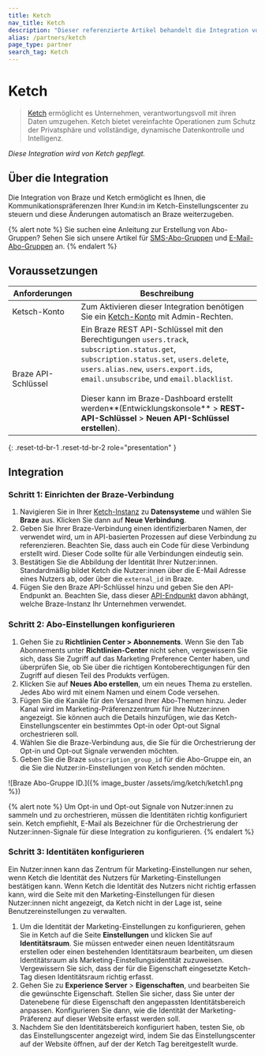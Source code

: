 ```yaml
---
title: Ketch
nav_title: Ketch
description: "Dieser referenzierte Artikel behandelt die Integration von Braze und Ketch. Ketch bietet vereinfachte Operationen zum Schutz der Privatsphäre und vollständige, dynamische Datenkontrolle und -intelligenz."
alias: /partners/ketch
page_type: partner
search_tag: Ketch
---
```


# Ketch

> [Ketch](https://www.ketch.com) ermöglicht es Unternehmen, verantwortungsvoll mit ihren Daten umzugehen. Ketch bietet vereinfachte Operationen zum Schutz der Privatsphäre und vollständige, dynamische Datenkontrolle und Intelligenz. 

_Diese Integration wird von Ketch gepflegt._

## Über die Integration

Die Integration von Braze und Ketch ermöglicht es Ihnen, die Kommunikationspräferenzen Ihrer Kund:in im Ketch-Einstellungscenter zu steuern und diese Änderungen automatisch an Braze weiterzugeben. 

{% alert note %}
Sie suchen eine Anleitung zur Erstellung von Abo-Gruppen? Sehen Sie sich unsere Artikel für <a href='/docs/user_guide/message_building_by_channel/sms/sms_subscription_group/'>SMS-Abo-Gruppen</a> und <a href='/docs/user_guide/message_building_by_channel/email/managing_user_subscriptions/'>E-Mail-Abo-Gruppen</a> an.
{% endalert %}

## Voraussetzungen

| Anforderungen | Beschreibung |
|---|---|
| Ketsch-Konto | Zum Aktivieren dieser Integration benötigen Sie ein [Ketch-Konto](https://www.ketch.com) mit Admin-Rechten. |
| Braze API-Schlüssel | Ein Braze REST API-Schlüssel mit den Berechtigungen `users.track`, `subscription.status.get`, `subscription.status.set`, `users.delete`, `users.alias.new`, `users.export.ids`, `email.unsubscribe`, und `email.blacklist`. <br><br> Dieser kann im Braze-Dashboard erstellt werden**(Entwicklungskonsole** > **REST-API-Schlüssel** > **Neuen API-Schlüssel erstellen**). |
{: .reset-td-br-1 .reset-td-br-2 role="presentation" }

## Integration

### Schritt 1: Einrichten der Braze-Verbindung

1. Navigieren Sie in Ihrer [Ketch-Instanz](https://app.ketch.com) zu **Datensysteme** und wählen Sie **Braze** aus. Klicken Sie dann auf **Neue Verbindung**.
2. Geben Sie Ihrer Braze-Verbindung einen identifizierbaren Namen, der verwendet wird, um in API-basierten Prozessen auf diese Verbindung zu referenzieren. Beachten Sie, dass auch ein Code für diese Verbindung erstellt wird. Dieser Code sollte für alle Verbindungen eindeutig sein.
3. Bestätigen Sie die Abbildung der Identität Ihrer Nutzer:innen. Standardmäßig bildet Ketch die Nutzer:innen über die E-Mail Adresse eines Nutzers ab, oder über die `external_id` in Braze.
4. Fügen Sie den Braze API-Schlüssel hinzu und geben Sie den API-Endpunkt an. Beachten Sie, dass dieser [API-Endpunkt]({{site.baseurl}}/api/basics/#endpoints) davon abhängt, welche Braze-Instanz Ihr Unternehmen verwendet.

### Schritt 2: Abo-Einstellungen konfigurieren

1. Gehen Sie zu **Richtlinien Center > Abonnements**. Wenn Sie den Tab Abonnements unter **Richtlinien-Center** nicht sehen, vergewissern Sie sich, dass Sie Zugriff auf das Marketing Preference Center haben, und überprüfen Sie, ob Sie über die richtigen Kontoberechtigungen für den Zugriff auf diesen Teil des Produkts verfügen.
2. Klicken Sie auf **Neues Abo erstellen**, um ein neues Thema zu erstellen. Jedes Abo wird mit einem Namen und einem Code versehen.
3. Fügen Sie die Kanäle für den Versand Ihrer Abo-Themen hinzu. Jeder Kanal wird im Marketing-Präferenzzentrum für Ihre Nutzer:innen angezeigt. Sie können auch die Details hinzufügen, wie das Ketch-Einstellungscenter ein bestimmtes Opt-in oder Opt-out Signal orchestrieren soll.
4. Wählen Sie die Braze-Verbindung aus, die Sie für die Orchestrierung der Opt-in und Opt-out Signale verwenden möchten.
5. Geben Sie die Braze `subscription_group_id` für die Abo-Gruppe ein, an die Sie die Nutzer:in-Einstellungen von Ketch senden möchten.

![Braze Abo-Gruppe ID.]({% image_buster /assets/img/ketch/ketch1.png %})

{% alert note %}
Um Opt-in und Opt-out Signale von Nutzer:innen zu sammeln und zu orchestrieren, müssen die Identitäten richtig konfiguriert sein. Ketch empfiehlt, E-Mail als Bezeichner für die Orchestrierung der Nutzer:innen-Signale für diese Integration zu konfigurieren.
{% endalert %}


### Schritt 3: Identitäten konfigurieren

Ein Nutzer:innen kann das Zentrum für Marketing-Einstellungen nur sehen, wenn Ketch die Identität des Nutzers für Marketing-Einstellungen bestätigen kann. Wenn Ketch die Identität des Nutzers nicht richtig erfassen kann, wird die Seite mit den Marketing-Einstellungen für diesen Nutzer:innen nicht angezeigt, da Ketch nicht in der Lage ist, seine Benutzereinstellungen zu verwalten.

1. Um die Identität der Marketing-Einstellungen zu konfigurieren, gehen Sie in Ketch auf die Seite **Einstellungen** und klicken Sie auf **Identitätsraum**. Sie müssen entweder einen neuen Identitätsraum erstellen oder einen bestehenden Identitätsraum bearbeiten, um diesen Identitätsraum als Marketing-Einstellungsidentität zuzuweisen. Vergewissern Sie sich, dass der für die Eigenschaft eingesetzte Ketch-Tag diesen Identitätsraum richtig erfasst.
2. Gehen Sie zu **Experience Server** > **Eigenschaften**, und bearbeiten Sie die gewünschte Eigenschaft. Stellen Sie sicher, dass Sie unter der Datenebene für diese Eigenschaft den angepassten Identitätsbereich anpassen. Konfigurieren Sie dann, wie die Identität der Marketing-Präferenz auf dieser Website erfasst werden soll.
3. Nachdem Sie den Identitätsbereich konfiguriert haben, testen Sie, ob das Einstellungscenter angezeigt wird, indem Sie das Einstellungscenter auf der Website öffnen, auf der der Ketch Tag bereitgestellt wurde.


